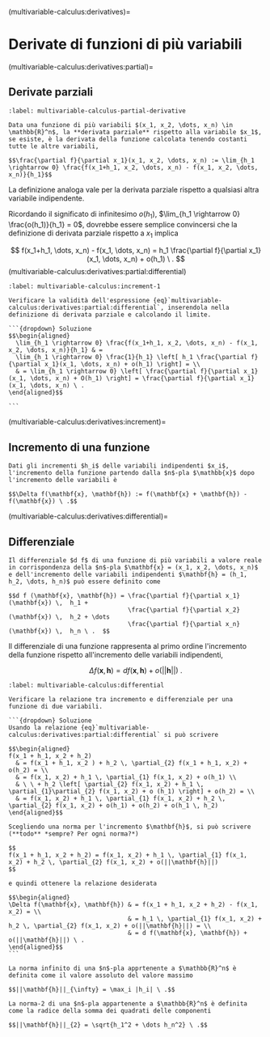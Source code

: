 (multivariable-calculus:derivatives)=
# Derivate di funzioni di più variabili
(multivariable-calculus:derivatives:partial)=
## Derivate parziali
```{prf:definition} Derivata parziale
:label: multivariable-calculus-partial-derivative

Data una funzione di più variabili $(x_1, x_2, \dots, x_n) \in \mathbb{R}^n$, la **derivata parziale** rispetto alla variabile $x_1$, se esiste, è la derivata della funzione calcolata tenendo costanti tutte le altre variabili,

$$\frac{\partial f}{\partial x_1}(x_1, x_2, \dots, x_n) := \lim_{h_1 \rightarrow 0} \frac{f(x_1+h_1, x_2, \dots, x_n) - f(x_1, x_2, \dots, x_n)}{h_1}$$
```

La definizione analoga vale per la derivata parziale rispetto a qualsiasi altra variabile indipendente.

Ricordando il significato di infinitesimo $o(h_1)$, $\lim_{h_1 \rightarrow 0} \frac{o(h_1)}{h_1} = 0$, dovrebbe essere semplice convincersi che la definizione di derivata parziale rispetto a $x_1$ implica

$$
  f(x_1+h_1, \dots, x_n) - f(x_1, \dots, x_n) = h_1 \frac{\partial f}{\partial x_1}(x_1, \dots, x_n) + o(h_1) \ .
$$ (multivariable-calculus:derivatives:partial:differential)

````{prf:example} Verifica dell'incremento della funzione dovuto all'incremento di una variabile
:label: multivariable-calculus:increment-1

Verificare la validità dell'espressione {eq}`multivariable-calculus:derivatives:partial:differential`, inserendola nella definizione di derivata parziale e calcolando il limite.

```{dropdown} Soluzione
$$\begin{aligned}
  \lim_{h_1 \rightarrow 0} \frac{f(x_1+h_1, x_2, \dots, x_n) - f(x_1, x_2, \dots, x_n)}{h_1} & = 
  \lim_{h_1 \rightarrow 0} \frac{1}{h_1} \left[ h_1 \frac{\partial f}{\partial x_1}(x_1, \dots, x_n) + o(h_1) \right] = \\
  & = \lim_{h_1 \rightarrow 0} \left[ \frac{\partial f}{\partial x_1}(x_1, \dots, x_n) + O(h_1) \right] = \frac{\partial f}{\partial x_1}(x_1, \dots, x_n) \ .
\end{aligned}$$

```

````

(multivariable-calculus:derivatives:increment)=
## Incremento di una funzione
```{prf:definition} Incremento di una funzione
Dati gli incrementi $h_i$ delle variabili indipendenti $x_i$, l'incremento della funzione partendo dalla $n$-pla $\mathbb{x}$ dopo l'incremento delle variabili è

$$\Delta f(\mathbf{x}, \mathbf{h}) := f(\mathbf{x} + \mathbf{h}) - f(\mathbf{x}) \ .$$
```

(multivariable-calculus:derivatives:differential)=
## Differenziale
```{prf:definition} Differenziale
Il differenziale $d f$ di una funzione di più variabili a valore reale in corrispondenza della $n$-pla $\mathbf{x} = (x_1, x_2, \dots, x_n)$ e dell'incremento delle variabili indipendenti $\mathbf{h} = (h_1, h_2, \dots, h_n)$ può essere definito come

$$d f (\mathbf{x}, \mathbf{h}) = \frac{\partial f}{\partial x_1}(\mathbf{x}) \,  h_1 +   
                                 \frac{\partial f}{\partial x_2}(\mathbf{x}) \,  h_2 + \dots
                                 \frac{\partial f}{\partial x_n}(\mathbf{x}) \,  h_n \ .  $$
```

Il differenziale di una funzione rappresenta al primo ordine l'incremento della funzione rispetto all'incremento delle variabili indipendenti,

$$ \Delta f(\mathbf{x}, \mathbf{h}) = df(\mathbf{x}, \mathbf{h}) + o(||\mathbf{h}||)\ .$$

````{prf:example} Differenziale per una funzione di due variabili, $\ f(x_1, x_2) $
:label: multivariable-calculus:differential

Verificare la relazione tra incremento e differenziale per una funzione di due variabili.

```{dropdown} Soluzione
Usando la relazione {eq}`multivariable-calculus:derivatives:partial:differential` si può scrivere

$$\begin{aligned}
f(x_1 + h_1, x_2 + h_2)
  & = f(x_1 + h_1, x_2 ) + h_2 \, \partial_{2} f(x_1 + h_1, x_2) + o(h_2) = \\
  & = f(x_1, x_2) + h_1 \, \partial_{1} f(x_1, x_2) + o(h_1) \\
  & \ \ + h_2 \left[ \partial_{2} f(x_1, x_2) + h_1 \, \partial_{1}\partial_{2} f(x_1, x_2) + o (h_1) \right] + o(h_2) = \\
  & = f(x_1, x_2) + h_1 \, \partial_{1} f(x_1, x_2) + h_2 \, \partial_{2} f(x_1, x_2) + o(h_1) + o(h_2) + o(h_1 \, h_2) 
\end{aligned}$$

Scegliendo una norma per l'incremento $\mathbf{h}$, si può scrivere (**todo** *sempre? Per ogni norma?*)

$$
f(x_1 + h_1, x_2 + h_2) = f(x_1, x_2) + h_1 \, \partial_{1} f(x_1, x_2) + h_2 \, \partial_{2} f(x_1, x_2) + o(||\mathbf{h}||)
$$

e quindi ottenere la relazione desiderata

$$\begin{aligned}
\Delta f(\mathbf{x}, \mathbf{h}) & = f(x_1 + h_1, x_2 + h_2) - f(x_1, x_2) = \\
                                 & = h_1 \, \partial_{1} f(x_1, x_2) + h_2 \, \partial_{2} f(x_1, x_2) + o(||\mathbf{h}||) = \\
                                 & = d f(\mathbf{x}, \mathbf{h}) + o(||\mathbf{h}||) \ .
\end{aligned}$$
```
````

```{note} **Norma infinito**
La norma infinito di una $n$-pla apprtenente a $\mathbb{R}^n$ è definita come il valore assoluto del valore massimo

$$||\mathbf{h}||_{\infty} = \max_i |h_i| \ .$$
```
```{note} **Norma-2**
La norma-2 di una $n$-pla appartenente a $\mathbb{R}^n$ è definita come la radice della somma dei quadrati delle componenti

$$||\mathbf{h}||_{2} = \sqrt{h_1^2 + \dots h_n^2} \ .$$
```

